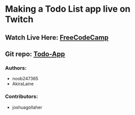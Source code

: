 # Making a Todo List app live on Twitch

## Watch Live Here: [FreeCodeCamp](http://www.twitch.tv/freecodecamp)

## Git repo: [Todo-App](https://github.com/AkiraLaine/todo-app)

### Authors:
* noob247365
* AkiraLaine

### Contributors:
* joshuagollaher